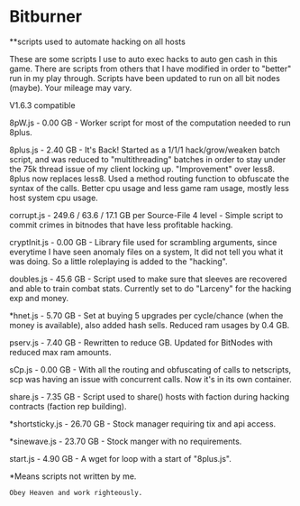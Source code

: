 # Bitburner
**scripts used to automate hacking on all hosts

These are some scripts I use to auto exec hacks to auto gen cash in this game.
There are scripts from others that I have modified in order to "better" run in my play through.
Scripts have been updated to run on all bit nodes (maybe).
Your mileage may vary.

V1.6.3 compatible

8pW.js - 0.00 GB - Worker script for most of the computation needed to run 8plus.

8plus.js - 2.40 GB - It's Back! Started as a 1/1/1 hack/grow/weaken batch script, and was reduced to "multithreading" batches in order to stay under the 75k thread issue of my client locking up. "Improvement" over less8. 8plus now replaces less8. Used a method routing function to obfuscate the syntax of the calls. Better cpu usage and less game ram usage, mostly less host system cpu usage.

corrupt.js - 249.6 / 63.6 / 17.1 GB per Source-File 4 level - Simple script to commit crimes in bitnodes that have less profitable hacking.

cryptInit.js - 0.00 GB - Library file used for scrambling arguments, since everytime I have seen anomaly files on a system, It did not tell you what it was doing. So a little roleplaying is added to the "hacking".

doubles.js - 45.6 GB - Script used to make sure that sleeves are recovered and able to train combat stats. Currently set to do "Larceny" for the hacking exp and money.

*hnet.js - 5.70 GB - Set at buying 5 upgrades per cycle/chance (when the money is available), also added hash sells. Reduced ram usages by 0.4 GB.

pserv.js - 7.40 GB - Rewritten to reduce GB. Updated for BitNodes with reduced max ram amounts.

sCp.js - 0.00 GB - With all the routing and obfuscating of calls to netscripts, scp was having an issue with concurrent calls. Now it's in its own container.

share.js - 7.35 GB - Script used to share() hosts with faction during hacking contracts (faction rep building).

*shortsticky.js - 26.70 GB - Stock manager requiring tix and api access.

*sinewave.js - 23.70 GB - Stock manger with no requirements.

start.js - 4.90 GB - A wget for loop with a start of "8plus.js".

*Means scripts not written by me.


`Obey Heaven and work righteously.`
